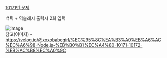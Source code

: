 [10171번 문제](https://www.acmicpc.net/problem/10171)

백틱 + 역슬래시 출력시 2회 입력

![image](https://user-images.githubusercontent.com/49461207/177480634-79d85bcb-69a3-464b-87c3-bb2b973ffeca.png)  
참고(이미지) - https://velog.io/@xoxobabegirl/%EC%95%8C%EA%B3%A0%EB%A6%AC%EC%A6%98-Node.js-%EB%B0%B1%EC%A4%80-10171-10172-%EB%AC%B8%EC%A0%9C
